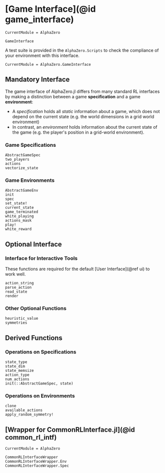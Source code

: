 # [Game Interface](@id game_interface)

```@meta
CurrentModule = AlphaZero
```

```@docs
GameInterface
```

A test suite is provided in the `AlphaZero.Scripts` to check the compliance of your
environment with this interface.

```@meta
CurrentModule = AlphaZero.GameInterface
```

## Mandatory Interface

The game interface of AlphaZero.jl differs from many standard RL interfaces by making
a distinction between a game **specification** and a game **environment**:

  - A _specification_ holds all _static_ information about a game, which does not
    depend on the current state (e.g. the world dimensions in a grid world environment)
  - In contrast, an _environment_ holds information about the current state of the game
    (e.g. the player's position in a grid-world environment).

### Game Specifications

```@docs
AbstractGameSpec
two_players
actions
vectorize_state
```

### Game Environments

```@docs
AbstractGameEnv
init
spec
set_state!
current_state
game_terminated
white_playing
actions_mask
play!
white_reward
```

## Optional Interface

### Interface for Interactive Tools

These functions are required for the default [User Interface](@ref ui) to work well.

```@docs
action_string
parse_action
read_state
render
```

### Other Optional Functions

```@docs
heuristic_value
symmetries
```

## Derived Functions

### Operations on Specifications

```@docs
state_type
state_dim
state_memsize
action_type
num_actions
init(::AbstractGameSpec, state)
```

### Operations on Environments

```@docs
clone
available_actions
apply_random_symmetry!
```

## [Wrapper for CommonRLInterface.jl](@id common_rl_intf)

```@meta
CurrentModule = AlphaZero
```

```@docs
CommonRLInterfaceWrapper
CommonRLInterfaceWrapper.Env
CommonRLInterfaceWrapper.Spec
```